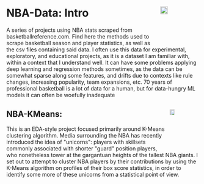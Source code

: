 # NBA-Data: Intro <img align="right" src="https://static-s.aa-cdn.net/img/amazon/30600000151889/05c429ffa0a860ed80ca04c1a6724faf?v=1" style="width: 20%; height: auto;max-width: 120px;max-height: 100px">
A series of projects using NBA stats scraped from basketballreference.com. Find here the methods used to scrape basketball season and player statistics, as well as the csv files containing said data. I often use this data for experimental, exploratory, and educational projects, as it is a dataset I am familiar with, within a context that I understand well. It can have some problems applying deep learning and regression methods sometimes, as the data can be somewhat sparse along some features, and drifts due to contexts like rule changes, increasing popularity, team expansions, etc. 70 years of professional basketball is a lot of data for a human, but for data-hungry ML models it can often be woefully inadequate

## NBA-KMeans:  <img align="right" src="https://interactives.dallasnews.com/2019/every-shot-dirk-ever-took/images/_dirk-hero.png" style="width: 15%; height: auto;max-width: 120px;max-height: 100px">
This is an EDA-style project focused primarily around K-Means clustering algorithm. Media surrounding the NBA has recently introduced the idea of "unicorns": players with skillsets commonly associated with shorter "guard" position players, who nonetheless tower at the gargantuan heights of the tallest NBA giants. I set out to attempt to cluster NBA players by their contributions by using the K-Means algorithm on profiles of their box score statistics, in order to identify some more of these unicorns from a statistical point of view. 

